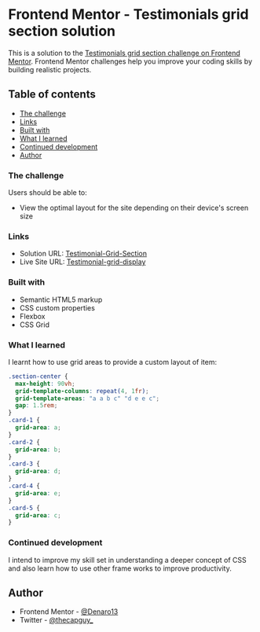 # Frontend Mentor - Testimonials grid section solution

This is a solution to the [Testimonials grid section challenge on Frontend Mentor](https://www.frontendmentor.io/challenges/testimonials-grid-section-Nnw6J7Un7). Frontend Mentor challenges help you improve your coding skills by building realistic projects.

## Table of contents

- [The challenge](#the-challenge)
- [Links](#links)
- [Built with](#built-with)
- [What I learned](#what-i-learned)
- [Continued development](#continued-development)
- [Author](#author)

### The challenge

Users should be able to:

- View the optimal layout for the site depending on their device's screen size

### Links

- Solution URL: [Testimonial-Grid-Section](https://https://github.com/Denaro13/Testimomials-Grid-Section)
- Live Site URL: [Testimonial-grid-display](https://https://testimonial-grid-display.netlify.app/)

### Built with

- Semantic HTML5 markup
- CSS custom properties
- Flexbox
- CSS Grid

### What I learned

I learnt how to use grid areas to provide a custom layout of item:

```css
.section-center {
  max-height: 90vh;
  grid-template-columns: repeat(4, 1fr);
  grid-template-areas: "a a b c" "d e e c";
  gap: 1.5rem;
}
.card-1 {
  grid-area: a;
}
.card-2 {
  grid-area: b;
}
.card-3 {
  grid-area: d;
}
.card-4 {
  grid-area: e;
}
.card-5 {
  grid-area: c;
}
```

### Continued development

I intend to improve my skill set in understanding a deeper concept of CSS and also learn how to use other frame works to improve productivity.

## Author

- Frontend Mentor - [@Denaro13](https://www.frontendmentor.io/profile/Denaro13)
- Twitter - [@thecapguy\_](https://www.twitter.com/thecapguy_)
